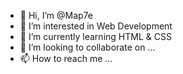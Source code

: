 - 👋 Hi, I’m @Map7e
- 👀 I’m interested in Web Development
- 🌱 I’m currently learning HTML & CSS
- 💞️ I’m looking to collaborate on ...
- 📫 How to reach me ...

<!---
Map7e/Map7e is a ✨ special ✨ repository because its `README.md` (this file) appears on your GitHub profile.
You can click the Preview link to take a look at your changes.
--->

